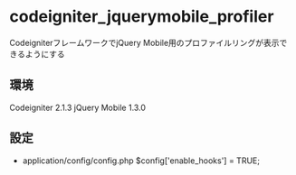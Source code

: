 codeigniter_jquerymobile_profiler
======================

CodeigniterフレームワークでjQuery Mobile用のプロファイルリングが表示できるようにする

環境
------
Codeigniter 2.1.3
jQuery Mobile 1.3.0

設定
-----
+   application/config/config.php
    $config['enable_hooks'] = TRUE;
